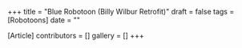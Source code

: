 +++
title = "Blue Robotoon (Billy Wilbur Retrofit)"
draft = false
tags = [Robotoons]
date = ""

[Article]
contributors = []
gallery = []
+++